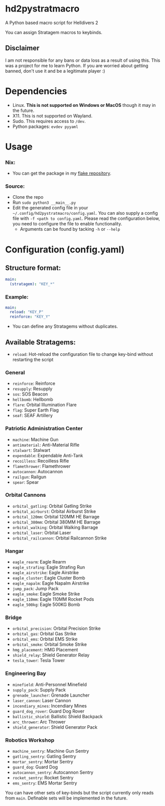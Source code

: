 # hd2pystratmacro
A Python based macro script for Helldivers 2 </br>

You can assign Stratagem macros to keybinds. </br>

## Disclaimer
I am not responsible for any bans or data loss as a result of using this. This was a project for me to learn Python. If you are worried about getting banned, don't use it and be a legitimate player :) </br>

# Dependencies
- Linux. <b>This is not supported on Windows or MacOS</b> though it may in the future.
- X11. This is not supported on Wayland.
- Sudo. This requires access to `/dev`.
- Python packages: `evdev pyyaml`

# Usage
### Nix:
- You can get the package in my [flake repository](https://github.com/PassiveLemon/lemonake). </br>
### Source:
- Clone the repo
- Run `sudo python3 __main__.py`
- Edit the generated config file in your `~/.config/hd2pystratmacro/config.yaml`. You can also supply a config file with `-f <path to config.yaml`. Please read the configuration below, you need to configure the file to enable functionality. </br>
  - Arguments can be found by tacking `-h` or `--help`

# Configuration (config.yaml)
## Structure format:
```yaml
main:
  (stratagem): "KEY_*"
```
### Example:
```yaml
main:
  reload: "KEY_P"
  reinforce: "KEY_Y"
```
- You can define any Stratagems without duplicates.

## Available Stratagems:
- `reload`: Hot-reload the configuration file to change key-bind without restarting the script

### General
- `reinforce`: Reinforce
- `resupply`: Resupply
- `sos`: SOS Beacon
- `hellbomb`: Hellbomb
- `flare`: Orbital Illumination Flare
- `flag`: Super Earth Flag
- `seaf`: SEAF Artillery

### Patriotic Administration Center
- `machine`: Machine Gun
- `antimaterial`: Anti-Material Rifle
- `stalwart`: Stalwart
- `expendable`: Expendable Anti-Tank
- `recoilless`: Recoilless Rifle
- `flamethrower`: Flamethrower
- `autocannon`: Autocannon
- `railgun`: Railgun
- `spear`: Spear

### Orbital Cannons
- `orbital_gatling`: Orbital Gatling Strike
- `orbital_airburst`: Orbital Airburst Strike
- `orbital_120mm`: Orbital 120MM HE Barrage
- `orbital_380mm`: Orbital 380MM HE Barrage
- `orbital_walking`: Orbital Walking Barrage
- `orbital_laser`: Orbital Laser
- `orbital_railcannon`: Orbital Railcannon Strike

### Hangar
- `eagle_rearm`: Eagle Rearm
- `eagle_strafing`: Eagle Strafing Run
- `eagle_airstrike`: Eagle Airstrike
- `eagle_cluster`: Eagle Cluster Bomb
- `eagle_napalm`: Eagle Napalm Airstrike
- `jump_pack`: Jump Pack
- `eagle_smoke`: Eagle Smoke Strike
- `eagle_110mm`: Eagle 110MM Rocket Pods
- `eagle_500kg`: Eagle 500KG Bomb

### Bridge
- `orbital_precision`: Orbital Precision Strike
- `orbital_gas`: Orbital Gas Strike
- `orbital_ems`: Orbital EMS Strike
- `orbital_smoke`: Orbital Smoke Strike
- `hmg_placement`: HMG Placement
- `shield_relay`: Shield Generator Relay
- `tesla_tower`: Tesla Tower

### Engineering Bay
- `minefield`: Anti-Personnel Minefield
- `supply_pack`: Supply Pack
- `grenade_launcher`: Grenade Launcher
- `laser_cannon`: Laser Cannon
- `incendiary_mines`: Incendiary Mines
- `guard_dog_rover`: Guard Dog Rover
- `ballistic_shield`: Ballistic Shield Backpack
- `arc_thrower`: Arc Thrower
- `shield_generator`: Shield Generator Pack

### Robotics Workshop
- `machine_sentry`: Machine Gun Sentry
- `gatling_sentry`: Gatling Sentry
- `mortar_sentry`: Mortar Sentry
- `guard_dog`: Guard Dog
- `autocannon_sentry`: Autocannon Sentry
- `rocket_sentry`: Rocket Sentry
- `ems_sentry`: EMS Mortar Sentry

You can have other sets of key-binds but the script currently only reads from `main`. Definable sets will be implemented in the future.
